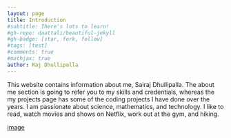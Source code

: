 ```yaml
---
layout: page
title: Introduction
#subtitle: There's lots to learn!
#gh-repo: daattali/beautiful-jekyll
#gh-badge: [star, fork, follow]
#tags: [test]
#comments: true
#mathjax: true
author: Raj Dhullipalla
---
```

This website contains information about me, Sairaj Dhullipalla. The about me section is going to refer you to my skills and credentials, whereas the my projects page has some of the coding projects I have done over the years. I am passionate about science, mathematics, and technology. I like to read, watch movies and shows on Netflix, work out at the gym, and hiking. 

[image]("/assets/img/me.png")
